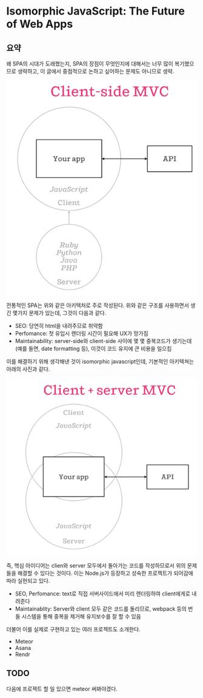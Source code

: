 # Isomorphic JavaScript: The Future of Web Apps

## 요약

왜 SPA의 시대가 도래했는지, SPA의 장점이 무엇인지에 대해서는 너무 많이 복기했으므로 생략하고, 이 글에서 중점적으로 논하고 싶어하는 문제도 아니므로 생략.

![전통적인 SPA  아키텍처](assets/isomorphicJS/typicalSPA.PNG)

전통적인 SPA는 위와 같은 아키텍처로 주로 작성된다. 위와 같은 구조를 사용하면서 생긴 몇가지 문제가 있는데, 그것이 다음과 같다.

* SEO: 당연히 html을 내려주므로 취약함
* Perfomance: 첫 유입시 렌더링 시간이 필요해 UX가 망가짐
* Maintainability: server-side와 client-side 사이에 몇 몇 중복코드가 생기는데 (예를 들면, date formatting 등), 이것이 코드 유지에 큰 비용을 일으킴

이를 해결하기 위해 생각해낸 것이 isomorphic javascript인데, 기본적인 아키텍쳐는 아래의 사진과 같다.

![Isomorphic SPA 아키텍처](assets/isomorphicJS/isomorphicSPA.PNG)

즉, 핵심 아이디어는 clien와 server 모두에서 돌아가는 코드를 작성하므로서 위의 문제들을 해결할 수 있다는 것이다. 이는 Node.js가 등장하고 성숙한 프로젝트가 되어감에 따라 실현되고 있다.

* SEO, Perfomance:  text로 직접 서버사이드에서 미리 렌더링하여 client에게로 내려준다
* Maintainablity: Server와 client 모두 같은 코드를 돌리므로, webpack 등의 번들 시스템을 통해 중복을 제거해 유지보수를 잘 할 수 있음



더불어 이를 실제로 구현하고 있는 여러 프로젝트도 소개한다.

* Meteor
* Asana
* Rendr



## TODO

다음에 프로젝트 할 일 있으면 meteor 써봐야겠다.